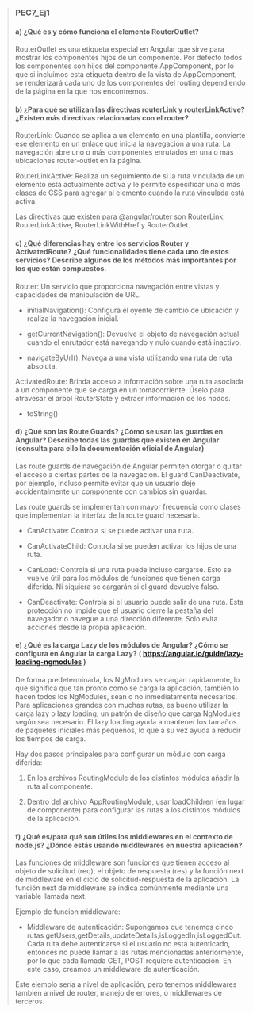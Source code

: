 > ### PEC7_Ej1
>
> #### a) ¿Qué es y cómo funciona el elemento RouterOutlet?
>
> RouterOutlet es una etiqueta especial en Angular que sirve para mostrar los componentes hijos de un componente. Por defecto todos los componentes son hijos del componente AppComponent, por lo que si incluímos esta etiqueta dentro de la vista de AppComponent, se renderizará cada uno de los componentes del routing dependiendo de la página en la que nos encontremos.
>
> #### b) ¿Para qué se utilizan las directivas routerLink y routerLinkActive? ¿Existen más directivas relacionadas con el router?
>
> RouterLink: Cuando se aplica a un elemento en una plantilla, convierte ese elemento en un enlace que inicia la navegación a una ruta. La navegación abre uno o más componentes enrutados en una o más ubicaciones router-outlet en la página.
>
> RouterLinkActive: Realiza un seguimiento de si la ruta vinculada de un elemento está actualmente activa y le permite especificar una o más clases de CSS para agregar al elemento cuando la ruta vinculada está activa.
>
> Las directivas que existen para @angular/router son RouterLink, RouterLinkActive, RouterLinkWithHref y RouterOutlet.
>
> #### c) ¿Qué diferencias hay entre los servicios Router y ActivatedRoute? ¿Qué funcionalidades tiene cada uno de estos servicios? Describe algunos de los métodos más importantes por los que están compuestos.
>
> Router: Un servicio que proporciona navegación entre vistas y capacidades de manipulación de URL.
>
> - initialNavigation(): Configura el oyente de cambio de ubicación y realiza la navegación inicial.
>
> - getCurrentNavigation(): Devuelve el objeto de navegación actual cuando el enrutador está navegando y nulo cuando está inactivo.
>
> - navigateByUrl(): Navega a una vista utilizando una ruta de ruta absoluta.
>
> ActivatedRoute: Brinda acceso a información sobre una ruta asociada a un componente que se carga en un tomacorriente. Úselo para atravesar el árbol RouterState y extraer información de los nodos.
>
> - toString()
>
> #### d) ¿Qué son las Route Guards? ¿Cómo se usan las guardas en Angular? Describe todas las guardas que existen en Angular (consulta para ello la documentación oficial de Angular)
>
> Las route guards de navegación de Angular permiten otorgar o quitar el acceso a ciertas partes de la navegación. El guard CanDeactivate, por ejemplo, incluso permite evitar que un usuario deje accidentalmente un componente con cambios sin guardar.
>
> Las route guards se implementan con mayor frecuencia como clases que implementan la interfaz de la route guard necesaria.
>
> - CanActivate: Controla si se puede activar una ruta.
>
> - CanActivateChild: Controla si se pueden activar los hijos de una ruta.
>
> - CanLoad: Controla si una ruta puede incluso cargarse. Esto se vuelve útil para los módulos de funciones que tienen carga diferida. Ni siquiera se cargarán si el guard devuelve falso.
>
> - CanDeactivate: Controla si el usuario puede salir de una ruta. Esta protección no impide que el usuario cierre la pestaña del navegador o navegue a una dirección diferente. Solo evita acciones desde la propia aplicación.
>
> #### e) ¿Qué es la carga Lazy de los módulos de Angular? ¿Cómo se configura en Angular la carga Lazy? ( https://angular.io/guide/lazy-loading-ngmodules )
>
> De forma predeterminada, los NgModules se cargan rapidamente, lo que significa que tan pronto como se carga la aplicación, también lo hacen todos los NgModules, sean o no inmediatamente necesarios. Para aplicaciones grandes con muchas rutas, es bueno utilizar la carga lazy o lazy loading, un patrón de diseño que carga NgModules según sea necesario. El lazy loading ayuda a mantener los tamaños de paquetes iniciales más pequeños, lo que a su vez ayuda a reducir los tiempos de carga.
>
> Hay dos pasos principales para configurar un módulo con carga diferida:
>
> 1. En los archivos RoutingModule de los distintos módulos añadir la ruta al componente.
>
> 2. Dentro del archivo AppRoutingModule, usar loadChildren (en lugar de componente) para configurar las rutas a los distintos módulos de la aplicación.
>
> #### f) ¿Qué es/para qué son útiles los middlewares en el contexto de node.js? ¿Dónde estás usando middlewares en nuestra aplicación?
>
> Las funciones de middleware son funciones que tienen acceso al objeto de solicitud (req), el objeto de respuesta (res) y la función next de middleware en el ciclo de solicitud-respuesta de la aplicación. La función next de middleware se indica comúnmente mediante una variable llamada next.
>
> Ejemplo de funcion middleware:
>
> - Middleware de autenticación:
Supongamos que tenemos cinco rutas getUsers,getDetails,updateDetails,isLoggedIn,isLoggedOut. Cada ruta debe autenticarse si el usuario no está autenticado, entonces no puede llamar a las rutas mencionadas anteriormente, por lo que cada llamada GET, POST requiere autenticación. En este caso, creamos un middleware de autenticación.
>
> Este ejemplo sería a nivel de aplicación, pero tenemos middlewares tambien a nivel de router, manejo de errores, o middlewares de terceros.
